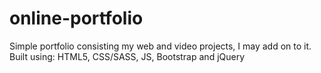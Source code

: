 # online-portfolio
Simple portfolio consisting my web and video projects, I may add on to it.
Built using: HTML5, CSS/SASS, JS, Bootstrap and jQuery
